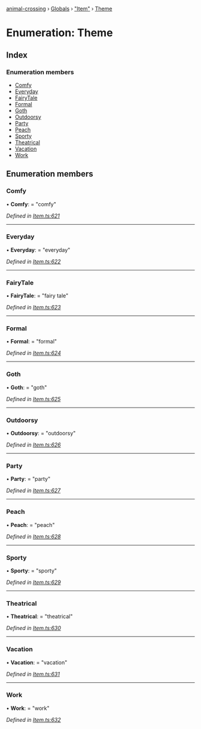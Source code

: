 [animal-crossing](../README.md) › [Globals](../globals.md) › ["Item"](../modules/_item_.md) › [Theme](_item_.theme.md)

# Enumeration: Theme

## Index

### Enumeration members

* [Comfy](_item_.theme.md#comfy)
* [Everyday](_item_.theme.md#everyday)
* [FairyTale](_item_.theme.md#fairytale)
* [Formal](_item_.theme.md#formal)
* [Goth](_item_.theme.md#goth)
* [Outdoorsy](_item_.theme.md#outdoorsy)
* [Party](_item_.theme.md#party)
* [Peach](_item_.theme.md#peach)
* [Sporty](_item_.theme.md#sporty)
* [Theatrical](_item_.theme.md#theatrical)
* [Vacation](_item_.theme.md#vacation)
* [Work](_item_.theme.md#work)

## Enumeration members

###  Comfy

• **Comfy**: = "comfy"

*Defined in [Item.ts:621](https://github.com/Norviah/animal-crossing/blob/37a256e/module/types/Item.ts#L621)*

___

###  Everyday

• **Everyday**: = "everyday"

*Defined in [Item.ts:622](https://github.com/Norviah/animal-crossing/blob/37a256e/module/types/Item.ts#L622)*

___

###  FairyTale

• **FairyTale**: = "fairy tale"

*Defined in [Item.ts:623](https://github.com/Norviah/animal-crossing/blob/37a256e/module/types/Item.ts#L623)*

___

###  Formal

• **Formal**: = "formal"

*Defined in [Item.ts:624](https://github.com/Norviah/animal-crossing/blob/37a256e/module/types/Item.ts#L624)*

___

###  Goth

• **Goth**: = "goth"

*Defined in [Item.ts:625](https://github.com/Norviah/animal-crossing/blob/37a256e/module/types/Item.ts#L625)*

___

###  Outdoorsy

• **Outdoorsy**: = "outdoorsy"

*Defined in [Item.ts:626](https://github.com/Norviah/animal-crossing/blob/37a256e/module/types/Item.ts#L626)*

___

###  Party

• **Party**: = "party"

*Defined in [Item.ts:627](https://github.com/Norviah/animal-crossing/blob/37a256e/module/types/Item.ts#L627)*

___

###  Peach

• **Peach**: = "peach"

*Defined in [Item.ts:628](https://github.com/Norviah/animal-crossing/blob/37a256e/module/types/Item.ts#L628)*

___

###  Sporty

• **Sporty**: = "sporty"

*Defined in [Item.ts:629](https://github.com/Norviah/animal-crossing/blob/37a256e/module/types/Item.ts#L629)*

___

###  Theatrical

• **Theatrical**: = "theatrical"

*Defined in [Item.ts:630](https://github.com/Norviah/animal-crossing/blob/37a256e/module/types/Item.ts#L630)*

___

###  Vacation

• **Vacation**: = "vacation"

*Defined in [Item.ts:631](https://github.com/Norviah/animal-crossing/blob/37a256e/module/types/Item.ts#L631)*

___

###  Work

• **Work**: = "work"

*Defined in [Item.ts:632](https://github.com/Norviah/animal-crossing/blob/37a256e/module/types/Item.ts#L632)*
